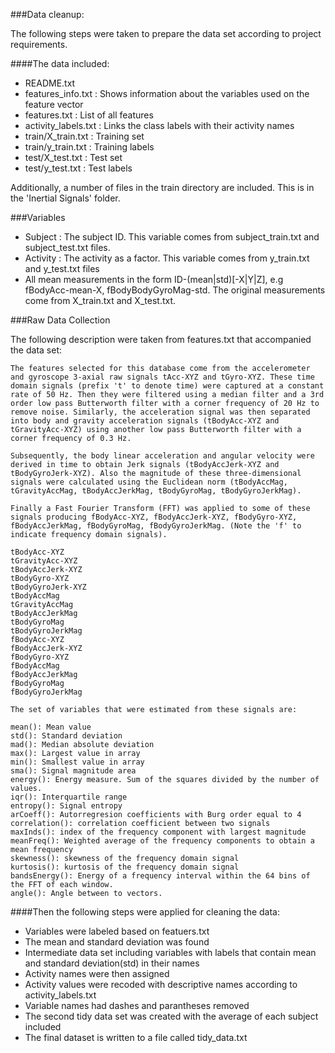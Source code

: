 
###Data cleanup:

The following steps were taken to prepare the data set according to project requirements. 

####The data included:

- README.txt
- features_info.txt : Shows information about the variables used on the feature vector
- features.txt : List of all features
- activity_labels.txt : Links the class labels with their activity names
- train/X_train.txt : Training set
- train/y_train.txt : Training labels
- test/X_test.txt : Test set
- test/y_test.txt : Test labels

Additionally, a number of files in the train directory are included. This is in the 'Inertial Signals' folder. 

###Variables

- Subject : The subject ID. This variable comes from subject_train.txt and subject_test.txt files.
- Activity : The activity as a factor. This variable comes from y_train.txt and y_test.txt files
- All mean measurements in the form ID-(mean|std)[-X|Y|Z], e.g fBodyAcc-mean-X, fBodyBodyGyroMag-std. The original measurements come from X_train.txt and X_test.txt.

###Raw Data Collection

The following description were taken from features.txt that accompanied the data set:
````
The features selected for this database come from the accelerometer and gyroscope 3-axial raw signals tAcc-XYZ and tGyro-XYZ. These time domain signals (prefix 't' to denote time) were captured at a constant rate of 50 Hz. Then they were filtered using a median filter and a 3rd order low pass Butterworth filter with a corner frequency of 20 Hz to remove noise. Similarly, the acceleration signal was then separated into body and gravity acceleration signals (tBodyAcc-XYZ and tGravityAcc-XYZ) using another low pass Butterworth filter with a corner frequency of 0.3 Hz. 

Subsequently, the body linear acceleration and angular velocity were derived in time to obtain Jerk signals (tBodyAccJerk-XYZ and tBodyGyroJerk-XYZ). Also the magnitude of these three-dimensional signals were calculated using the Euclidean norm (tBodyAccMag, tGravityAccMag, tBodyAccJerkMag, tBodyGyroMag, tBodyGyroJerkMag). 

Finally a Fast Fourier Transform (FFT) was applied to some of these signals producing fBodyAcc-XYZ, fBodyAccJerk-XYZ, fBodyGyro-XYZ, fBodyAccJerkMag, fBodyGyroMag, fBodyGyroJerkMag. (Note the 'f' to indicate frequency domain signals).

tBodyAcc-XYZ
tGravityAcc-XYZ
tBodyAccJerk-XYZ
tBodyGyro-XYZ
tBodyGyroJerk-XYZ
tBodyAccMag
tGravityAccMag
tBodyAccJerkMag
tBodyGyroMag
tBodyGyroJerkMag
fBodyAcc-XYZ
fBodyAccJerk-XYZ
fBodyGyro-XYZ
fBodyAccMag
fBodyAccJerkMag
fBodyGyroMag
fBodyGyroJerkMag

The set of variables that were estimated from these signals are: 

mean(): Mean value
std(): Standard deviation
mad(): Median absolute deviation 
max(): Largest value in array
min(): Smallest value in array
sma(): Signal magnitude area
energy(): Energy measure. Sum of the squares divided by the number of values. 
iqr(): Interquartile range 
entropy(): Signal entropy
arCoeff(): Autorregresion coefficients with Burg order equal to 4
correlation(): correlation coefficient between two signals
maxInds(): index of the frequency component with largest magnitude
meanFreq(): Weighted average of the frequency components to obtain a mean frequency
skewness(): skewness of the frequency domain signal 
kurtosis(): kurtosis of the frequency domain signal 
bandsEnergy(): Energy of a frequency interval within the 64 bins of the FFT of each window.
angle(): Angle between to vectors.
````

####Then the following steps were applied for cleaning the data:

- Variables were labeled based on featuers.txt
- The mean and standard deviation was found
- Intermediate data set including variables with labels that contain mean and standard deviation(std) in their names
- Activity names were then assigned
- Activity values were recoded with descriptive names according to activity_labels.txt
- Variable names had dashes and parantheses removed 
- The second tidy data set was created with the average of each subject included
- The final dataset is written to a file called tidy_data.txt 


